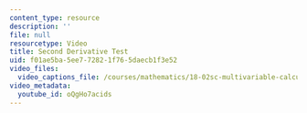 ```yaml
---
content_type: resource
description: ''
file: null
resourcetype: Video
title: Second Derivative Test
uid: f01ae5ba-5ee7-7282-1f76-5daecb1f3e52
video_files:
  video_captions_file: /courses/mathematics/18-02sc-multivariable-calculus-fall-2010/2.-partial-derivatives/part-a-functions-of-two-variables-tangent-approximation-and-optimization/session-30-second-derivative-test/second-derivative-test/oQgHo7acids.vtt
video_metadata:
  youtube_id: oQgHo7acids
---
```

